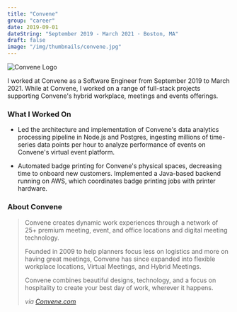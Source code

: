 ```yaml
---
title: "Convene"
group: "career"
date: 2019-09-01
dateString: "September 2019 - March 2021 · Boston, MA"
draft: false
image: "/img/thumbnails/convene.jpg"
---
```


![Convene Logo](/img/logo-headers/convene-logo.jpg)

I worked at Convene as a Software Engineer from September 2019 to March 2021.
While at Convene, I worked on a range of full-stack projects supporting Convene's hybrid workplace, meetings and events offerings.

### What I Worked On

- Led the architecture and implementation of Convene's data analytics processing pipeline in Node.js and Postgres, 
ingesting millions of time-series data points per hour to analyze performance of events on Convene's virtual event platform.

- Automated badge printing for Convene's physical spaces, decreasing time to onboard new customers. 
Implemented a Java-based backend running on AWS, which coordinates badge printing jobs with printer hardware.

### About Convene

> Convene creates dynamic work experiences through a network of 25+ premium meeting, event, and office locations and digital meeting technology. 
>
> Founded in 2009 to help planners focus less on logistics and more on having great meetings, Convene has since expanded into flexible workplace locations, 
> Virtual Meetings, and Hybrid Meetings. 
>
> Convene combines beautiful designs, technology, and a focus on hospitality to create your best day of work, wherever it happens.
>
> _via [Convene.com](https://convene.com/)_


